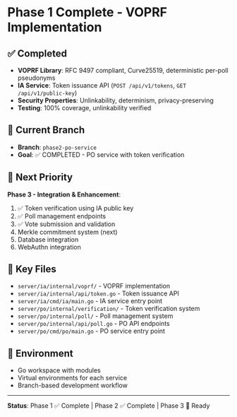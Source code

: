 # Phase 1 Complete - VOPRF Implementation

## ✅ Completed
- **VOPRF Library**: RFC 9497 compliant, Curve25519, deterministic per-poll pseudonyms
- **IA Service**: Token issuance API (`POST /api/v1/tokens`, `GET /api/v1/public-key`)
- **Security Properties**: Unlinkability, determinism, privacy-preserving
- **Testing**: 100% coverage, unlinkability verified

## 🔄 Current Branch
- **Branch**: `phase2-po-service`
- **Goal**: ✅ COMPLETED - PO service with token verification

## 🎯 Next Priority
**Phase 3 - Integration & Enhancement**:
1. ✅ Token verification using IA public key
2. ✅ Poll management endpoints
3. ✅ Vote submission and validation
4. Merkle commitment system (next)
5. Database integration
6. WebAuthn integration

## 📁 Key Files
- `server/ia/internal/voprf/` - VOPRF implementation
- `server/ia/internal/api/token.go` - Token issuance API
- `server/ia/cmd/ia/main.go` - IA service entry point
- `server/po/internal/verification/` - Token verification system
- `server/po/internal/poll/` - Poll management system
- `server/po/internal/api/poll.go` - PO API endpoints
- `server/po/cmd/po/main.go` - PO service entry point

## 🔧 Environment
- Go workspace with modules
- Virtual environments for each service
- Branch-based development workflow

---
**Status**: Phase 1 ✅ Complete | Phase 2 ✅ Complete | Phase 3 🔄 Ready
